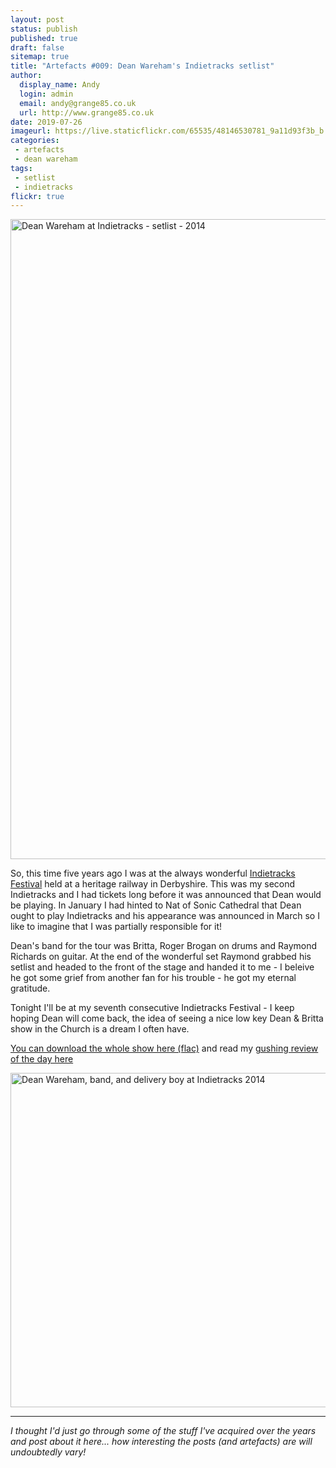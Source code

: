 ```yaml
---
layout: post
status: publish
published: true
draft: false
sitemap: true
title: "Artefacts #009: Dean Wareham's Indietracks setlist"
author:
  display_name: Andy
  login: admin
  email: andy@grange85.co.uk
  url: http://www.grange85.co.uk
date: 2019-07-26
imageurl: https://live.staticflickr.com/65535/48146530781_9a11d93f3b_b.jpg
categories:
 - artefacts
 - dean wareham
tags:
 - setlist
 - indietracks
flickr: true
---
```

<a data-flickr-embed="true"  href="https://www.flickr.com/photos/grange85/48146530781/in/dateposted/" title="Dean Wareham at Indietracks - setlist - 2014"><img src="https://live.staticflickr.com/65535/48146530781_9a11d93f3b_b.jpg" width="791" height="1024" alt="Dean Wareham at Indietracks - setlist - 2014"></a>

So, this time five years ago I was at the always wonderful [Indietracks Festival](https://www.indietracks.co.uk/category/2014/) held at a heritage railway in Derbyshire. This was my second Indietracks and I had tickets long before it was announced that Dean would be playing. In January I had hinted to Nat of Sonic Cathedral that Dean ought to play Indietracks and his appearance was announced in March so I like to imagine that I was partially responsible for it!

Dean's band for the tour was Britta, Roger Brogan on drums and Raymond Richards on guitar. At the end of the wonderful set Raymond grabbed his setlist and headed to the front of the stage and handed it to me - I beleive he got some grief from another fan for his trouble - he got my eternal gratitude.

Tonight I'll be at my seventh consecutive Indietracks Festival - I keep hoping Dean will come back, the idea of seeing a nice low key Dean & Britta show in the Church is a dream I often have.

[You can download the whole show here (flac)](http://www.mediafire.com/file/yn0acrjwg6soujj/wareham-dean-2014-07-26_-indietracks-festival-derbyshire-uk.zip/file) and read my [gushing review of the day here](https://www.fullofwishes.co.uk/2014/07/27/dean-wareham-indietracks/) 

<a data-flickr-embed="true"  href="https://www.flickr.com/photos/grange85/14584055108" title="Dean Wareham, band, and delivery boy at Indietracks 2014"><img src="https://live.staticflickr.com/5587/14584055108_4cd1d86d1a_c.jpg" width="800" height="535" alt="Dean Wareham, band, and delivery boy at Indietracks 2014"></a><script async src="//embedr.flickr.com/assets/client-code.js" charset="utf-8"></script>

---

_I thought I'd just go through some of the stuff I've acquired over the years and post about it here... how interesting the posts (and artefacts) are will undoubtedly vary!_
